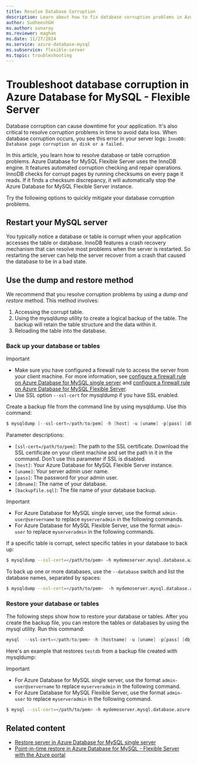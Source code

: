 ```yaml
---
title: Resolve Database Corruption
description: Learn about how to fix database corruption problems in Azure Database for MySQL - Flexible Server.
author: SudheeshGH
ms.author: sunaray
ms.reviewer: maghan
ms.date: 11/27/2024
ms.service: azure-database-mysql
ms.subservice: flexible-server
ms.topic: troubleshooting
---
```


# Troubleshoot database corruption in Azure Database for MySQL - Flexible Server

Database corruption can cause downtime for your application. It's also critical to resolve corruption problems in time to avoid data loss. When database corruption occurs, you see this error in your server logs: `InnoDB: Database page corruption on disk or a failed.`

In this article, you learn how to resolve database or table corruption problems. Azure Database for MySQL Flexible Server uses the InnoDB engine. It features automated corruption checking and repair operations. InnoDB checks for corrupt pages by running checksums on every page it reads. If it finds a checksum discrepancy, it will automatically stop the Azure Database for MySQL Flexible Server instance.

Try the following options to quickly mitigate your database corruption problems.

## Restart your MySQL server

You typically notice a database or table is corrupt when your application accesses the table or database. InnoDB features a crash recovery mechanism that can resolve most problems when the server is restarted. So restarting the server can help the server recover from a crash that caused the database to be in a bad state.

## Use the dump and restore method

We recommend that you resolve corruption problems by using a *dump and restore* method. This method involves:

1. Accessing the corrupt table.
1. Using the mysqldump utility to create a logical backup of the table. The backup will retain the table structure and the data within it.
1. Reloading the table into the database.

### Back up your database or tables

> [!IMPORTANT]  
>  
> - Make sure you have configured a firewall rule to access the server from your client machine. For more information, see [configure a firewall rule on Azure Database for MySQL single server](../single-server/how-to-manage-firewall-using-portal.md) and [configure a firewall rule on Azure Database for MySQL Flexible Server](how-to-connect-tls-ssl.md).
> - Use SSL option `--ssl-cert` for mysqldump if you have SSL enabled.

Create a backup file from the command line by using mysqldump. Use this command:

```csharp
$ mysqldump [--ssl-cert=/path/to/pem] -h [host] -u [uname] -p[pass] [dbname] > [backupfile.sql]
```

Parameter descriptions:
- `[ssl-cert=/path/to/pem]`: The path to the SSL certificate. Download the SSL certificate on your client machine and set the path in it in the command. Don't use this parameter if SSL is disabled.
- `[host]`: Your Azure Database for MySQL Flexible Server instance.
- `[uname]`: Your server admin user name.
- `[pass]`: The password for your admin user.
- `[dbname]`: The name of your database.
- `[backupfile.sql]`: The file name of your database backup.

> [!IMPORTANT]  
> - For Azure Database for MySQL single server, use the format `admin-user@servername` to replace `myserveradmin` in the following commands.
> - For Azure Database for MySQL Flexible Server, use the format `admin-user` to replace `myserveradmin` in the following commands.

If a specific table is corrupt, select specific tables in your database to back up:

```bash
$ mysqldump --ssl-cert=</path/to/pem> -h mydemoserver.mysql.database.azure.com -u myserveradmin -p testdb table1 table2 > testdb_tables_backup.sql
```

To back up one or more databases, use the `--database` switch and list the database names, separated by spaces:

```bash
$ mysqldump --ssl-cert=</path/to/pem>  -h mydemoserver.mysql.database.azure.com -u myserveradmin -p --databases testdb1 testdb3 testdb5 > testdb135_backup.sql
```

### Restore your database or tables

The following steps show how to restore your database or tables. After you create the backup file, you can restore the tables or databases by using the mysql utility. Run this command:

```csharp
mysql  --ssl-cert=</path/to/pem> -h [hostname] -u [uname] -p[pass] [db_to_restore] < [backupfile.sql]
```
Here's an example that restores `testdb` from a backup file created with mysqldump:

> [!IMPORTANT]  
> - For Azure Database for MySQL single server, use the format `admin-user@servername` to replace `myserveradmin` in the following command.
> - For Azure Database for MySQL Flexible Server, use the format ```admin-user``` to replace `myserveradmin` in the following command.

```bash
$ mysql --ssl-cert=</path/to/pem> -h mydemoserver.mysql.database.azure.com -u myserveradmin -p testdb < testdb_backup.sql
```

## Related content

- [Restore server in Azure Database for MySQL single server](../single-server/how-to-restore-server-portal.md)
- [Point-in-time restore in Azure Database for MySQL - Flexible Server with the Azure portal](how-to-restore-server-portal.md)
